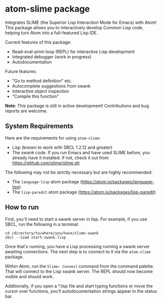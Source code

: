 # atom-slime package

Integrates SLIME (the Superior Lisp Interaction Mode for Emacs) with Atom! This package allows you to interactively develop Common Lisp code, helping turn Atom into a full-featured Lisp IDE.

Current features of this package:

- Read-eval-print-loop (REPL) for interactive Lisp development
- Integrated debugger (work in progress)
- Autodocumentation

Future features:
- "Go to method definition" etc.
- Autocomplete suggestions from swank
- Interactive object inspection
- "Compile this function"


**Note**: This package is still in active development! Contributions and bug reports are welcome.

System Requirements
-------------------
Here are the requirements for using `atom-slime`:

- Lisp (known to work with SBCL 1.2.12 and greater)
- The swank code. If you run Emacs and have used SLIME before, you already have it installed. If not, check it out from https://github.com/slime/slime.git

The following may not be strictly necessary but are highly recommended:
- The `language-lisp` atom package (https://atom.io/packages/language-lisp)
- The `lisp-paredit` atom package (https://atom.io/packages/lisp-paredit)

How to run
------------

First, you'll need to start a swank server in lisp. For example, if you use SBCL, run the following in a terminal:

```
cd /directory/to/where/you/have/slime-swank
sbcl --load start-swank.lisp
```

Once that's running, you  have a Lisp processing running a swank server awaiting connections. The next step is to connect to it via the `atom-slime` package.

Within Atom, run the `Slime: Connect` command from the command palette. That will connect to the Lisp swank server. The REPL should now become visible and should work.

Additionally, if you open a *.lisp file and start typing functions or move the cursor over functions, you'll autodocumentation strings appear in the status bar.
